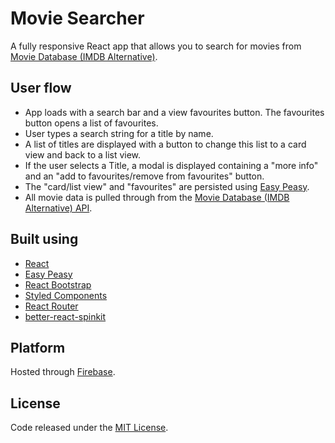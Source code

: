 # Movie Searcher
A fully responsive React app that allows you to search for movies from [Movie Database (IMDB Alternative)](https://rapidapi.com/rapidapi/api/movie-database-imdb-alternative).

## User flow
- App loads with a search bar and a view favourites button. The favourites button opens a list of favourites.
- User types a search string for a title by name.
- A list of titles are displayed with a button to change this list to a card view and back to a list view.
- If the user selects a Title, a modal is displayed containing a "more info" and an "add to favourites/remove from favourites" button.
- The "card/list view" and "favourites" are persisted using [Easy Peasy](https://easy-peasy.vercel.app/).
- All movie data is pulled through from the [Movie Database (IMDB Alternative) API](https://rapidapi.com/rapidapi/api/movie-database-imdb-alternative).

## Built using
- [React](https://reactjs.org/)
- [Easy Peasy](https://easy-peasy.vercel.app/)
- [React Bootstrap](https://react-bootstrap.github.io/)
- [Styled Components](https://styled-components.com/)
- [React Router](https://reactrouterdotcom.fly.dev/docs/en/v6)
- [better-react-spinkit](https://www.npmjs.com/package/better-react-spinkit)

## Platform
Hosted through [Firebase](https://firebase.google.com/).

## License
Code released under the [MIT License](https://github.com/Tushar-Indurjeeth/Movie-Searcher/blob/fb3e0bbee6c3059b51175e360b5311531125c5bc/LICENSE).
